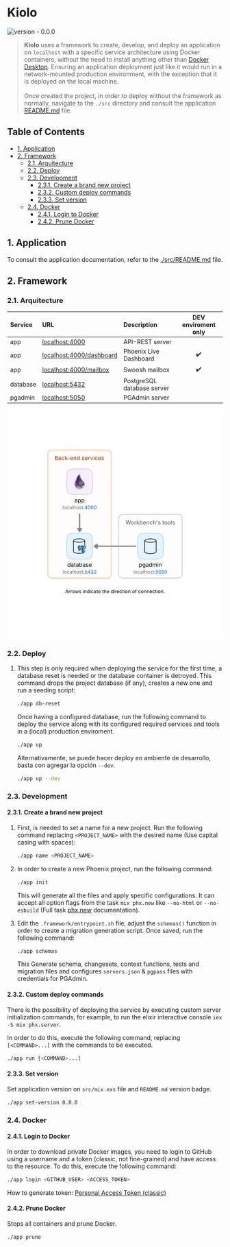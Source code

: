 # Kiolo

![version - 0.0.0](https://img.shields.io/badge/version-0.0.0-white.svg?style=flat-sector&color=lightgray)

> **Kiolo** uses a framework to create, develop, and deploy an application on `localhost` with a specific service architecture using Docker containers, without the need to install anything other than [Docker Desktop](https://www.docker.com/products/docker-desktop/). Ensuring an application deployment just like it would run in a network-mounted production environment, with the exception that it is deployed on the local machine.<br/><br/>
> Once created the project, in order to deploy without the framework as normally, navigate to the `./src` directory and consult the application [README.md](./src/README.md) file.

## Table of Contents
- [1. Application](#1-application)
- [2. Framework](#2-framework)
  - [2.1. Arquitecture](#22-arquitecture)
  - [2.2. Deploy](#21-deploy)
  - [2.3. Development](#23-development)
    - [2.3.1. Create a brand new project](#231-create-a-brand-new-project)
    - [2.3.2. Custom deploy commands](#234-custom-deploy-commands)
    - [2.3.3. Set version](#235-set-version)
  - [2.4. Docker](#24-docker)
    - [2.4.1. Login to Docker](#241-login-to-docker)
    - [2.4.2. Prune Docker](#242-prune-docker)

## 1. Application

To consult the application documentation, refer to the [./src/README.md](./src/README.md) file.

## 2. Framework


### 2.1. Arquitecture

| Service | URL                                 | Description                | DEV enviroment only |
| :------ | :---------------------------------- | :----------------------------------------- | :-: |
| app | [localhost:4000](http://localhost:4000) | API-REST server                            |     |
| app | [localhost:4000/dashboard](http://localhost:4000/dashboard) | Phoenix Live Dashboard | ✔️  |
| app | [localhost:4000/mailbox](http://localhost:4000/mailbox) | Swoosh mailbox             | ✔️  |
| database | [localhost:5432](http://localhost:5432) | PostgreSQL database server            |     |
| pgadmin  | [localhost:5050](http://localhost:5050) | PGAdmin server                        |     |

<p align="center"><img src=".framework/arq.svg"></p>

### 2.2. Deploy

1. This step is only required when deploying the service for the first time, a database reset is needed or the database container is detroyed. This command drops the project database (if any), creates a new one and run a seeding script:

    ```sh
    ./app db-reset
    ```

    Once having a configured database, run the following command to deploy the service along with its configured required services and tools in a (local) production enviroment.

    ```sh
    ./app up
    ```

    Alternativamente, se puede hacer deploy en ambiente de desarrollo, basta con agregar la opción `--dev`.

    ```sh
    ./app up --dev
    ```

### 2.3. Development

#### 2.3.1. Create a brand new project

1. First, is needed to set a name for a new project. Run the following command replacing `<PROJECT_NAME>` with the desired name (Use capital casing with spaces):

    ```sh
    ./app name <PROJECT_NAME>
    ```

1. In order to create a new Phoenix project, run the following command:

    ```sh
    ./app init
    ```

    This will generate all the files and apply specific configurations.
    It can accept all option flags from the task `mix phx.new` like `--no-html` or `--no-esbuild` (Full task [phx.new](https://hexdocs.pm/phoenix/Mix.Tasks.Phx.New.html) documentation).

1. Edit the `.framework/entrypoint.sh` file, adjust the `schemas()` function in order to create a migration generation script. Once saved, run the following command:

    ```sh
    ./app schemas
    ```
    This Generate schema, changesets, context functions, tests and migration files and configures `servers.json` & `pgpass` files with credentials for PGAdmin.

#### 2.3.2. Custom deploy commands

There is the possibility of deploying the service by executing custom server initialization commands, for example, to run the elixir interactive console `iex -S mix phx.server`.

In order to do this, execute the following command, replacing ` [<COMMAND>...]` with the commands to be executed.

```sh
./app run [<COMMAND>...]
```

#### 2.3.3. Set version

Set application version on `src/mix.exs` file and `README.md` version badge.

```sh
./app set-version 0.0.0
```

### 2.4. Docker

#### 2.4.1. Login to Docker

In order to download private Docker images, you need to login to GitHub using a username and a token (classic, not fine-grained) and have access to the resource. To do this, execute the following command:

```sh
./app login <GITHUB_USER> <ACCESS_TOKEN>
```

How to generate token: [Personal Access Token (classic)](https://docs.github.com/en/authentication/keeping-your-account-and-data-secure/managing-your-personal-access-tokens#creating-a-personal-access-token-classic)

#### 2.4.2. Prune Docker

Stops all containers and prune Docker.

```sh
./app prune
```
